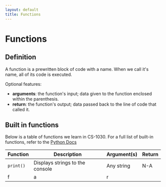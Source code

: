 ```yaml
---
layout: default
title: Functions
---
```


# Functions

## Definition
A function is a prewritten block of code with a name. When we call it's name, all of its code is executed.

Optional features:
  - **arguments**: the function's input; data given to the function enclosed within the parenthesis.
  - **return**: the function's output; data passed back to the line of code that called it.

## Built in functions
Below is a table of functions we learn in CS-1030. For a full list of built-in functions, refer to the [Python Docs](https://docs.python.org/3/library/functions.html)

| Function 	| Description 	| Argument(s) 	| Return  |
|-	|-	|-	|- |
| ```print()``` 	| Displays strings to the console 	| Any string 	| N-A
| f 	| a 	| r 	|
